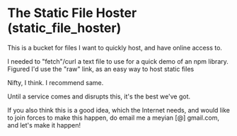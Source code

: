 # The Static File Hoster (static_file_hoster)

This is a bucket for files I want to quickly host, and have online access to.

I needed to "fetch"/curl a text file to use for a quick demo of an npm library. 
Figured I'd use the "raw" link, as an easy way to host static files

Nifty, I think. I recommend same.

Until a service comes and disrupts this, it's the best we've got.

If you also think this is a good idea, which the Internet needs, and would like
to join forces to make this happen, do email me a meyian [@] gmail.com, and let's
make it happen!
